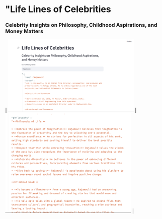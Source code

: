 # "Life Lines of Celebrities
###  Celebrity Insights on Philosophy, Childhood Aspirations, and Money Matters

| <img src="Life Lines of Celebrities.png" width="400"/> | <img src="Screenshot 2024-03-06 010229.png" width="400"/> |

